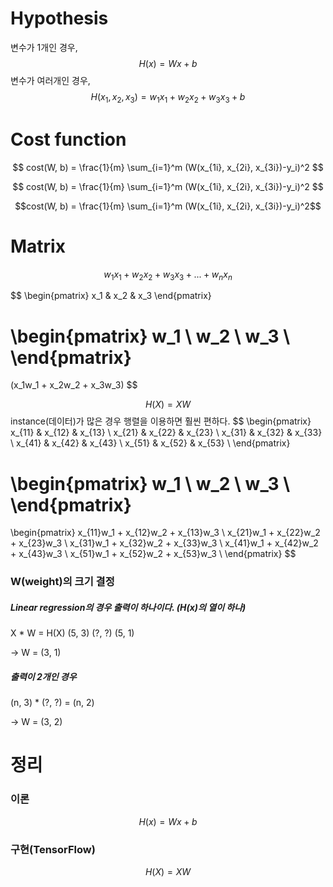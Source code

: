 # Hypothesis

변수가 1개인 경우,
$$
H(x) = Wx + b
$$
변수가 여러개인 경우,
$$
H(x_1, x_2, x_3) = 
w_1x_1 +
w_2x_2 +
w_3x_3 +
b
$$

# Cost function

$$
cost(W, b) = 
\frac{1}{m} 
\sum_{i=1}^m 
(W(x_{1i}, x_{2i}, x_{3i})-y_i)^2
$$

$$
cost(W, b) = \frac{1}{m} \sum_{i=1}^m (W(x_{1i}, x_{2i}, x_{3i})-y_i)^2
$$

$$cost(W, b) = \frac{1}{m} \sum_{i=1}^m (W(x_{1i}, x_{2i}, x_{3i})-y_i)^2$$

# Matrix
$$
w_1x_1 + w_2x_2 + w_3x_3 + ... +  w_nx_n 
$$

$$
\begin{pmatrix}
x_1 & x_2 & x_3
\end{pmatrix}

\begin{pmatrix}
w_1 \\
w_2 \\
w_3 \\
\end{pmatrix}
=
(x_1w_1 + x_2w_2 + x_3w_3)
$$

$$
H(X) = XW
$$
instance(데이터)가 많은 경우 행렬을 이용하면 훨씬 편하다.
$$
\begin{pmatrix}
x_{11} & x_{12} & x_{13} \\
x_{21} & x_{22} & x_{23} \\
x_{31} & x_{32} & x_{33} \\
x_{41} & x_{42} & x_{43} \\
x_{51} & x_{52} & x_{53} \\
\end{pmatrix}

\begin{pmatrix}
w_1 \\
w_2 \\
w_3 \\
\end{pmatrix}
=
\begin{pmatrix}
x_{11}w_1 + x_{12}w_2 + x_{13}w_3 \\
x_{21}w_1 + x_{22}w_2 + x_{23}w_3 \\
x_{31}w_1 + x_{32}w_2 + x_{33}w_3 \\
x_{41}w_1 + x_{42}w_2 + x_{43}w_3 \\
x_{51}w_1 + x_{52}w_2 + x_{53}w_3 \\
\end{pmatrix}
$$
### W(weight)의 크기 결정

##### Linear regression의 경우 출력이 하나이다. (H(x)의 열이 하나)

   X   *   W   =   H(X)
(5, 3)   (?, ?)     (5, 1)

-> W = (3, 1)

##### 출력이 2개인 경우

(n, 3) * (?, ?) = (n, 2)

-> W = (3, 2)

# 정리

### 이론
$$
H(x) = Wx + b
$$
### 구현(TensorFlow)
$$
H(X)=XW
$$
